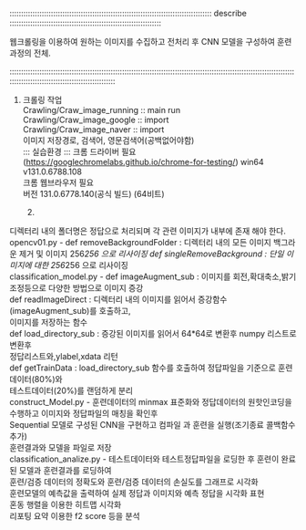 :::::::::::::::::::::::::::::::::::::::::::::::::::::::::::::::::::::::::::::::::::::::: describe ::::::::::::::::::::::::::::::::::::::::::::::::::::::::::::::::::  

웹크롤링을 이용하여 원하는 이미지를 수집하고 전처리 후 CNN 모델을 구성하여 훈련과정의 전체.   

::::::::::::::::::::::::::::::::::::::::::::::::::::::::::::::::::::::::::::::::::::::::::::::::::::::::::::::::::::::::::::::::::::::::::::::::::::::::::::::::::::::::::   
1. 크롤링 작업   
 Crawling/Craw_image_running :: main run    
 Crawling/Craw_image_google :: import   
 Crawling/Craw_image_naver :: import    
    이미지 저장경로, 검색어, 영문검색어(공백없어야함)    
    ::: 실습환경 ::: 
    크롬 드라이버 필요 (https://googlechromelabs.github.io/chrome-for-testing/)
      win64 v131.0.6788.108     
    크롬 웹브라우저 필요     
      버전 131.0.6778.140(공식 빌드) (64비트)   

   2. 
 디렉터리 내의 폴더명은 정답으로 처리되며 각 관련 이미지가 내부에 존재 해야 한다. 
opencv01.py - def removeBackgroundFolder : 디렉터리 내의 모든 이미지 백그라운 제거 및 이미지 256*256 으로 리사이징 
              def singleRemoveBackground : 단일 이미지에 대한 256*256 으로 리사이징               
classification_model.py - def imageAugment_sub : 이미지를 회전,확대축소,밝기조정등으로 다양한 방법으로 이미지 증강   
                          def readImageDirect : 디렉터리 내의 이미지를 읽어서 증강함수(imageAugment_sub)를 호출하고,  
                                              이미지를 저장하는 함수  
                          def load_directory_sub : 증강된 이미지를 읽어서 64*64로 변환후 numpy 리스트로 변환후   
                                                    정답리스트와,ylabel,xdata 리턴  
                          def getTrainData : load_directory_sub 함수를 호출하여 정답파일을 기준으로 훈련데이터(80%)와     
                                            테스트데이터(20%)를 랜덤하게 분리    
construct_Model.py - 훈련데이터의 minmax 표준화와 정답데이터의 원핫인코딩을 수행하고 이미지와 정답파일의 매칭을 확인후   
                      Sequential 모델로 구성된 CNN을 구현하고 컴파일 과 훈련을 실행(조기종료 콜백함수 추가)   
                      훈련결과와 모델을 파일로 저장  
classification_analize.py - 테스트데이터와 테스트정답파일을 로딩한 후 훈련이 완료된 모델과 훈련결과를 로딩하여   
                            훈련/검증 데이터의 정확도와 훈련/검증 데이터의 손실도를 그래프로 시각화    
                            훈련모델의 예측값을 출력하여 실제 정답과 이미지와 예측 정답을 시각화 표현   
                            혼동 행렬을 이용한 히트맵 시각화  
                            리포팅 요약 이용한 f2 score 등을 분석   